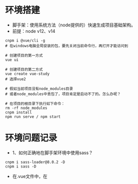 # 环境搭建

- 脚手架：使用系统方法（node提供的）快速生成项目基础架构。
- 前提：node v12、v14
```
cnpm i @vue/cli -g
# 在windows电脑全局安装的包，要先关闭当前命令行，再打开才能访问到
```
```
# 创建项目的第一方式
vue ui
```
```
# 创建项目的第二方式
vue create vue-study
# 选择vue2
```

```
# 假如当前项目没有node_modules目录
# 或者node_modules中丢包了，项目肯定是启动不了的。怎么办呢？

# 在项目的根目录下执行如下命令：
rm -rf node_modules
cnpm install
npm run serve / npm start
```

# 环境问题记录

- 1、如何正确地在脚手架环境中使用sass？
```
cnpm i sass-loader@8.0.2 -D
cnpm i sass -D
```
  - 在.vue文件中，在<style lang='scss'>


# 项目结构介绍

- .vue 是Vue脚手架中专门定义Vue组件的一种方式，我们经常称呼这种文件叫“单文件组件”，它由三个部分组成：
  - <template> 用于指定当前组件的视图结构，在其中可以使用所有指令。
  - <script> 用于放置js代码，用于定义Vue组件。
  - <style> 用于放置样式，比如css、sass。在.vue的文件中，这个标签可以使用多次。

- 为了在vscode中打开.vue文件有高亮颜色，安装`vetur`这个插件。

# vue-router

- 常识：现代前端应用程序，大多数都是单页应用程序（SPA），即只有一个index.html页面。
- 问题：在一个index.html页面中，如何实现“url-页面”的切换关系（从一个页面到另一个页面）？
- 答案：要使用vue-router来实现，通过url切换来控制vue组件的创造与销毁。所以，在路由的眼中一切皆组件。

- 如何集成路由系统？

```
cnpm i vue-router -S
```
```
# src/router.js
Vue.use(VueRouter)
export default new VueRouter({
  routes: [
    { path: '/url', component: '你希望显示的当前url所对应的Vue组件' }
  ]
})
```
```
# src/main.js
new Vue({router})  // 挂载路由系统
```
```
# src/App.vue
<template>
  <router-view></router-view>
</template>
```

- 在Vue的单页面应用程序中如何集成Vue-Router?
  - 如何定义“path-component”的这种路由规则？在哪里定义？
  - 如何触发浏览器地址栏中URL的变化？
  - 在哪里显示URL所对应的Vue组件？（<router-view>放在哪里？）

- 两个内置组件
  - <router-view>  用于显示url所对应的Vue组件
  - <router-link>  相当于是a标签，用于触发url的变化

- 两个内置API
  - $route  代表的是当前URL的基础信息，vue任意组件中的watch都可以监听$route的变化。
  - $router 代表的是路由API，通常用于编程式路由跳转。

- 两种路由跳转方式
  - 声明式路由跳转，使用<router-link to='/path'>跳转页面。通常用于菜单类的导航（常常高亮样式）。
  - 编程式路由跳转，使用$router.push()/replace()/back()跳转页面。通常用于非菜单类的路由跳转（常常不需要添加高亮样式）。

- 两种路由传参方式
  - 动态路由传参（工作经常用）：在路由规则上配置动态路由 {path:'/p/:id', component, props:true}，在详情页使用this.$route来接收动态路由参数；当路由规则上的props=true时，在详情页还可以使用 props选项来接收动态路由参数。
  - Query传参（工作中很少用）：使用this.$router.push('/p?id='+id)跳转到详情页，在详情页中使用this.$route.query.id来接收query参数。

- 两个命名
  - 命名路由（几乎没有用）：给路由规则取个名字。路由规则有了名字之后，跳转路由可以这么写this.$router.push({name:'路由规则名字', params: {}})。
  - 命名视图（还是挺有用的）：给视图容器<router-view name=''>取个名字。设想一个场景，在Vue单页面应用程序中有100个页面组件，其中有10个页面组件需要使用<keep-alive>进行包裹，这时候我们就可以使用命名视图来解决问题。

- 两种路由模式
  - Hash路由：在域名后面有一个‘#’；当项目打包上线部署后，不会出404问题；背后原理是监听onHashStateChange事件来实现的。
  - History路由：在域名后面没有‘#’；当项目打包上线部署后，会出现404问题（需要在Nginx上做重定向处理）；背后原理是BOM的History API来实现的。

- 重定向和别名
  - 重定向（很常用）：给未定义的路由添加重定向跳转 {path:'/*',redirect:'/已定义的path上'}。
  - 别名（不常用）：给路由规则中的path取一个小名 { path:'/abcd', alias:'/a' }，别名是可以当作url来访问的。

- 嵌套视图（难理解）
  定义：在<router-view>所显示的Vue组件中再使用<router-view>。
  作用：常常用于设计二级菜单。事实上三级以上的菜单很少出现前端产品的。
  实现：路由规则的配置 { path: '/a', component, children: [{path:'/b'},{path:'/c'}]}
  思考：嵌套视图实现的二级菜单和Tab栏有什么本质区别？

- 路由懒加载
  - 作用：是Vue路由设计层面的一种性能优化方案。
  - 原理：Vue异步组件、Webpack代码分割技术。

- 路由守卫（全局守卫、局部守卫）
  - 作用：网站实现登录拦截、权限设计时一种解决方案。
  - 全局守卫：是路由实例上的三个钩子 beforeEach()/beforeResolve()/afterEach()
  - 局部守卫：是Vue组件上的三个钩子 beforeRouteEach() / ....

- 路由元信息（meta）
  - 理解：给路由规则添加自定义字段，用于描述当前路由规则的特点。
  - 使用：在路由守卫钩子中、$route中都可以访问到这些元信息。
  - 举例：在Vue管理系统开发中，常常结合路由守卫实现权限设计。

# Vuex入门学习

- 什么是状态？状态，在应用程序中就表示“数据”，你可以把“状态管理”理解成“数据流管理”。
- 作用：组件之间数据共享；实现数据缓存。（Vuex是vue中最终极的通信方案）
- 介绍：Vuex是基于Facebook的Flux数据架构思想而设计的一个经典的状态管理工具。
- 特点：凡是定义在Vuex中的state数据，在所有组件中都可以共享；当Vuex中state数据发生变化时，组件视图自动更新。

- 如何在Vue脚手架项目中集成Vuex？
```
cnpm install vuex -S
```
```
# src/store/index.js
Vue.use(Vuex)
export default new Vuex.Store({
  state: { count: 1 },
  getters: {},
  mutations: {
    updateCount(state, payload) {
      state.count = payload
    }
  },
  actions: {
    getList(store, payload) {
      axios(payload).then(list=>{
        store.commit('updateList', list)
      })
    }
  }
})
```
```
# src/main.js
new Vue({ store })
```
```
# 在vue组件中
this.$store.state.msg
this.$store.commit('updateCount', 100)
this.$store.dispatch('updateList', {page:1})
```

# Vuex最佳实践

- 知识点：五个概念、四个API
- 面试题：Vuex的工作流程？为什么要分modules？为什么要开启命名空间？在Actions方法中能不能直接修改state？在mutations方法中能不能调接口？谈一谈你对Vuex的理解？

- Vuex工作流程
  - 从需求出发，当我们在Vue项目开发过程，遇到需要在页面之间进行数据共享时，或者需要对某些数据进行缓存时，我们常常会想到使用Vuex来解决问题。
  - 安装vuex，在src/store/index.js，创建根store。使用modules这个概念，对根store进行拆分，同时建议开启子store命令空间。
  - 把目标数据定义state中，在Vue组件中的计算属性中使用 mapState()映射目标数据，然后在组件内部就可以使用this来访问了。（不建议直接使用this.$store.state.xxx来访问）
  - 如果目标数据放置在后端数据库，我们需要调接口获取。所以在子store中封装actions方法来调接口。
  - 在actions方法中调接口拿到后端数据后，再封装mutations方法，将拿到的后端数据更新到state上。当state数据变化时，页面组件能够自动更新。
  - 和后端打交道的actions方法是不会自动调用的，需要在Vue组件中进行派发与触发。我们推荐在Vue的methods选项中使用mapActions方法进行映射，通常会在生命周期中通过this来调用这些映射进行actions方法。

- 一些最佳实践的建议
  - Vuex的根store建议拆分子store，子store建议开启命名空间。
  - 在组件中使用子store的变量和方法时，建议使用四个map*系列方法分别进行映射。mapState和mapGetters要写在Vue的计算属性中，mapMuations和mapActions要写在Vue的methods选项中。
  - 在使用Vuex进行开发时，并不是所有调接口的逻辑都要封装在actions中。只有那些需要在Vuex中进行存储的数据所对应的调接口方法，才需要在actions中进行封装。



# axios

- 简介：基于Promise而封装一个ajax工具，用于调接口；axios不仅在客户端可以使用，在node环境中也可以使用。
- 使用步骤：安装axios、封装axios(请求拦截器、响应拦截器)。

- 什么是跨域？协议、域名、端口号，三者只要有不同的，都属于跨域。
  - http:mi.com  -> https.mi.com
  - http:mii.com -> http:mi.com
  - http:10.168.204.32:8001 -> http:10.168.204.32:8002

- 为什么axios向远程服务器调接口会被拦截？
  - 本质原因：浏览器中内置了一个CORS的安全策略，这个有个特点，它阻塞ajax跨域请求。
  - 进一步说明：在浏览器中，ajax不跨域会不会被阻塞吗？非ajax工具跨域请求会被阻塞吗？

- 在Vue开发环境如何解决跨域？
  - JSONP 在浏览器中使用<script src='api'>标签发起api请求，需要后端使用JSONP的方式响应数据。这种解决跨域的方案只适用于GET请求。
  - CORS 当后端响应前端时要添加一系列的CORS安全Headers字段。
  - 代理（工作中常用）：在vue开发环境下使用webpack(背后实际上仍然是node服务)进行代理请求。

- 在生产环境下如何解决跨域？（前端无能为力，在服务器上要使用Nginx进行代理请求）

- 如何优雅地调试数据流？
  - axios请求拦截器（token有误）axios响应拦截器（判断HTTP状态有误、数据过滤有误）
  - api封装时也可能出错（[GET/params],[POST/data],method）
  - vue.config.js（解决跨域问题，配置文件有错）
  - 触发调接口时有误（可以actions方法中打印、network查看）
  - 如果有走vuex流程actions->mutations-state（在devtools查看）
  - 在Vue组件中使用state数据、渲染页面时有误（结合指令排查错误）
